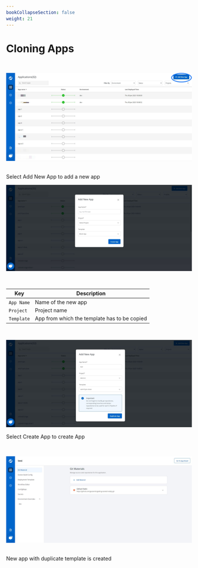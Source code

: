 ```yaml
---
bookCollapseSection: false
weight: 21
---
```


# Cloning Apps

<br>

![Cloning Apps](./d1.JPG "Duplicate Templates")

<br>
Select Add New App to add a new app

<br>

![Cloning Apps](./d2.JPG "Duplicate Templates")

<br>

Key | Description
---- | -----
`App Name` | Name of the new app
`Project` | Project name
`Template` | App from which the template has to be copied

<br>

![Cloning Apps](./d4.JPG "Duplicate Templates")
<br>

Select Create App to create App

<br>

![Cloning Apps](./d5.JPG "Duplicate Templates")

<br>
New app with duplicate template is created

